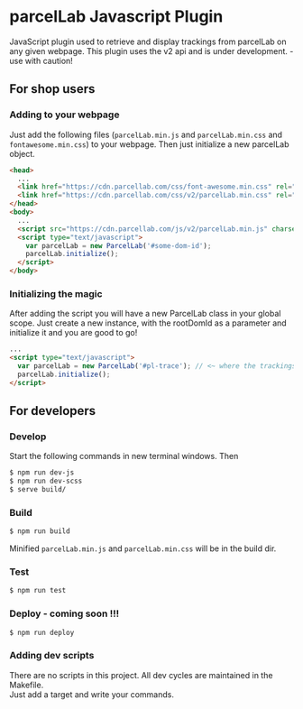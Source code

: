 # parcelLab Javascript Plugin
JavaScript plugin used to retrieve and display trackings from parcelLab on any given webpage.
This plugin uses the v2 api and is under development. - use with caution!

## For shop users
### Adding to your webpage
Just add the following files (`parcelLab.min.js` and `parcelLab.min.css` and `fontawesome.min.css`) to your webpage. Then just initialize a new parcelLab object.
```html
<head>
  ...
  <link href="https://cdn.parcellab.com/css/font-awesome.min.css" rel="stylesheet">
  <link href="https://cdn.parcellab.com/css/v2/parcelLab.min.css" rel="stylesheet">
</head>
<body>
  ...
  <script src="https://cdn.parcellab.com/js/v2/parcelLab.min.js" charset="utf-8"></script>
  <script type="text/javascript">
    var parcelLab = new ParcelLab('#some-dom-id');
    parcelLab.initialize();
  </script>
</body>  
```

### Initializing the magic
After adding the script you will have a new ParcelLab class in your global scope. Just create a new instance, with the rootDomId as a parameter and initialize it and you are good to go!
```html
...
<script type="text/javascript">
  var parcelLab = new ParcelLab('#pl-trace'); // <~ where the trackings will be rendered...
  parcelLab.initialize();
</script>
```

## For developers
### Develop
Start the following commands in new terminal windows. Then
```bash  
$ npm run dev-js
$ npm run dev-scss
$ serve build/
```

### Build
```bash
$ npm run build
```
Minified `parcelLab.min.js` and `parcelLab.min.css` will be in the build dir.


### Test
```bash
$ npm run test
```

### Deploy - coming soon !!!
```bash
$ npm run deploy
```

### Adding dev scripts
There are no scripts in this project. All dev cycles are maintained in the Makefile.  
Just add a target and write your commands.
